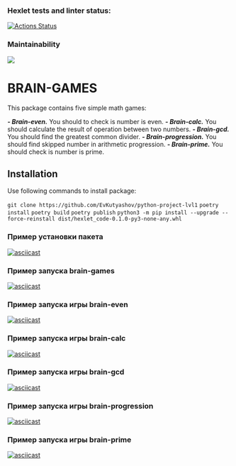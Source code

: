 ### Hexlet tests and linter status:
[![Actions Status](https://github.com/VladimirSergeev46/python-project-49/workflows/hexlet-check/badge.svg)](https://github.com/VladimirSergeev46/python-project-49/actions)

### Maintainability
<a href="https://codeclimate.com/github/VladimirSergeev46/python-project-49/maintainability"><img src="https://api.codeclimate.com/v1/badges/75be96d200a7a7e7cd22/maintainability" /></a>

# BRAIN-GAMES

This package contains five simple math games:

***- Brain-even.*** You should to check is number is even.
***- Brain-calc.*** You should calculate the result of operation between two numbers.
***- Brain-gcd.*** You should find the greatest common divider.
***- Brain-progression.*** You should find skipped number in arithmetic progression.
***- Brain-prime.*** You should check is number is prime.

## Installation

Use following commands to install package:

``git clone https://github.com/EvKutyashov/python-project-lvl1``
``poetry install``
``poetry build``
``poetry publish``
``python3 -m pip install --upgrade --force-reinstall dist/hexlet_code-0.1.0-py3-none-any.whl``

### Пример установки пакета
[![asciicast](https://asciinema.org/a/yeXgR0o14JeFjAMl2AtgELHaV.svg)](https://asciinema.org/a/yeXgR0o14JeFjAMl2AtgELHaV)

### Пример запуска brain-games
[![asciicast](https://asciinema.org/a/fUWrqs0Npj1KYsUewOBRaxVtK.svg)](https://asciinema.org/a/fUWrqs0Npj1KYsUewOBRaxVtK)

### Пример запуска игры brain-even
[![asciicast](https://asciinema.org/a/Tfo0e5bEAcGD68RsEzhvRm7mw.svg)](https://asciinema.org/a/Tfo0e5bEAcGD68RsEzhvRm7mw)

### Пример запуска игры brain-calc
[![asciicast](https://asciinema.org/a/HgyrVXa20F7TLP3KF2f4d8eFF.svg)](https://asciinema.org/a/HgyrVXa20F7TLP3KF2f4d8eFF)

### Пример запуска игры brain-gcd
[![asciicast](https://asciinema.org/a/argw9NB2J5FFNpnS1gjHhgo18.svg)](https://asciinema.org/a/argw9NB2J5FFNpnS1gjHhgo18)

### Пример запуска игры brain-progression
[![asciicast](https://asciinema.org/a/5z5JgMNyzWPs0NW38QNJAEQjC.svg)](https://asciinema.org/a/5z5JgMNyzWPs0NW38QNJAEQjC)

### Пример запуска игры brain-prime
[![asciicast](https://asciinema.org/a/TgQgFYpVX8l9PdkPnF5PTrrEK.svg)](https://asciinema.org/a/TgQgFYpVX8l9PdkPnF5PTrrEK)
